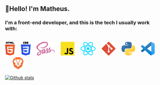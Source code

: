 ## 👋Hello! I'm Matheus.
### I'm a front-end developer, and this is the tech I usually work with:
<br><img src='assets/html.png' alt='HTML' height='45'>&nbsp;&nbsp;&nbsp;&nbsp;
<img src='assets/css.png' alt='CSS' height='45'>&nbsp;&nbsp;&nbsp;&nbsp;
<img src='assets/sass.png' alt='Sass' height='45'>&nbsp;&nbsp;&nbsp;&nbsp;
<img src='assets/js.png' alt='JavaScript' height='45'>&nbsp;&nbsp;&nbsp;&nbsp; 
<img src='assets/React_logo_logotype_emblem.png' alt='React' height='45'>&nbsp;&nbsp;&nbsp;&nbsp; 
<img src='assets/git.png' alt='git' height='45'>&nbsp;&nbsp;&nbsp;&nbsp; 
<img src='assets/python.png' alt='Python' height='45'>&nbsp;&nbsp;&nbsp;&nbsp; 
<img src='assets/vs-code.png' alt='Visual Studio Code' height='45'>&nbsp;&nbsp;&nbsp;&nbsp;
<img src='assets/brave.png' alt='Brave Browser' height='45'><br>

[![Github stats](https://github-readme-stats.vercel.app/api?username=TheSirion&show_icons=true&theme=cobalt)](https://github.com/TheSirion/github-readme-stats)